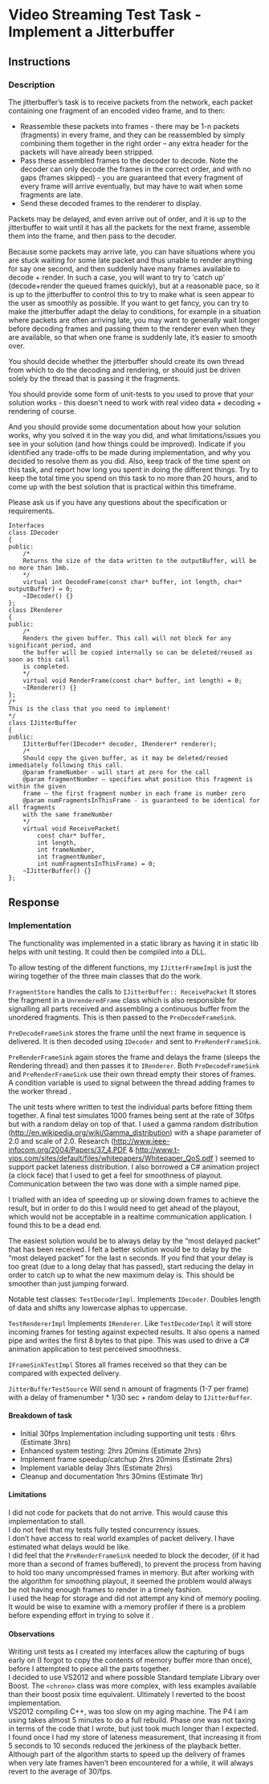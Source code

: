 # Video Streaming Test Task - Implement a Jitterbuffer

## Instructions

### Description

The jitterbuffer’s task is to receive packets from the network, each packet containing one fragment of an
encoded video frame, and to then:
* Reassemble these packets into frames - there may be 1-n packets (fragments) in every frame, and they
can be reassembled by simply combining them together in the right order – any extra header for the
packets will have already been stripped.
* Pass these assembled frames to the decoder to decode. Note the decoder can only decode the frames in
the correct order, and with no gaps (frames skipped) - you are guaranteed that every fragment of every
frame will arrive eventually, but may have to wait when some fragments are late.
* Send these decoded frames to the renderer to display.

Packets may be delayed, and even arrive out of order, and it is up to the jitterbuffer to wait until it has all the
packets for the next frame, assemble them into the frame, and then pass to the decoder.

Because some packets may arrive late, you can have situations where you are stuck waiting for some late
packet and thus unable to render anything for say one second, and then suddenly have many frames available
to decode + render. In such a case, you will want to try to 'catch up' (decode+render the queued frames
quickly), but at a reasonable pace, so it is up to the jitterbuffer to control this to try to make what is seen
appear to the user as smoothly as possible. If you want to get fancy, you can try to make the jitterbuffer adapt
the delay to conditions, for example in a situation where packets are often arriving late, you may want to
generally wait longer before decoding frames and passing them to the renderer even when they are available,
so that when one frame is suddenly late, it’s easier to smooth over.

You should decide whether the jitterbuffer should create its own thread from which to do the decoding and
rendering, or should just be driven solely by the thread that is passing it the fragments.

You should provide some form of unit-tests to you used to prove that your solution works - this doesn't need to
work with real video data + decoding + rendering of course.

And you should provide some documentation about how your solution works, why you solved it in the way you
did, and what limitations/issues you see in your solution (and how things could be improved). Indicate if you
identified any trade-offs to be made during implementation, and why you decided to resolve them as you did.
Also, keep track of the time spent on this task, and report how long you spent in doing the different things. Try
to keep the total time you spend on this task to no more than 20 hours, and to come up with the best solution that
is practical within this timeframe.

Please ask us if you have any questions about the specification or requirements.

```
Interfaces
class IDecoder
{
public:
	/*
	Returns the size of the data written to the outputBuffer, will be no more than 1mb.
	*/
	virtual int DecodeFrame(const char* buffer, int length, char* outputBuffer) = 0;
	~IDecoder() {}
};
class IRenderer
{
public:
	/*
	Renders the given buffer. This call will not block for any significant period, and
	the buffer will be copied internally so can be deleted/reused as soon as this call
	is completed.
	*/
	virtual void RenderFrame(const char* buffer, int length) = 0;
	~IRenderer() {}
};
/*
This is the class that you need to implement!
*/
class IJitterBuffer
{
public:
	IJitterBuffer(IDecoder* decoder, IRenderer* renderer);
	/*
	Should copy the given buffer, as it may be deleted/reused immediately following this call.
	@param frameNumber - will start at zero for the call
	@param fragmentNumber – specifies what position this fragment is within the given
	frame – the first fragment number in each frame is number zero
	@param numFragmentsInThisFrame - is guaranteed to be identical for all fragments
	with the same frameNumber
	*/
	virtual void ReceivePacket(
		const char* buffer,
		int length,
		int frameNumber,
		int fragmentNumber,
		int numFragmentsInThisFrame) = 0;
	~IJitterBuffer() {}
};
```

## Response

### Implementation
The functionality was implemented in a static library as having it in static lib helps with unit testing. It could then be compiled into a DLL.

To allow testing of the different functions, my `IJitterFrameImpl` is just the wiring together of the three main classes that do the work.

`FragmentStore` handles the calls to `IJitterBuffer:: ReceivePacket` It stores the fragment in a `UnrenderedFrame` class which is also responsible for signalling all parts received and assembling a continuous buffer from the unordered fragments. This is then passed to the `PreDecodeFrameSink`.

`PreDecodeFrameSink` stores the frame until the next frame in sequence is delivered. It is then decoded using `IDecoder` and sent to `PreRenderFrameSink`.

`PreRenderFrameSink` again stores the frame and delays the frame (sleeps the Rendering thread) and then passes it to `IRenderer`. Both `PreDecodeFrameSink` and `PreRenderFrameSink` use their own thread empty their stores of frames. A condition variable is used to signal between the thread adding frames to the worker thread .

The unit tests where written to test the individual parts before fitting them together. A final test simulates 1000 frames being sent at the rate of 30fps but with a random delay on top of that. I used a gamma random distribution (http://en.wikipedia.org/wiki/Gamma_distribution) with a shape parameter of 2.0 and scale of 2.0. Research (http://www.ieee-infocom.org/2004/Papers/37_4.PDF & http://www.t-vips.com/sites/default/files/whitepapers/Whitepaper_QoS.pdf ) seemed to support packet lateness distribution. I also borrowed a C# animation project (a clock face) that I used to get a feel for smoothness of playout. Communication between the two was done with a simple named pipe.

I trialled with an idea of speeding up or slowing down frames to achieve the result, but in order to do this I would need to get ahead of the playout, which would not be acceptable in a realtime communication application. I found this to be a dead end.

The easiest solution would be to always delay by the “most delayed packet” that has been received. I felt a better solution would be to delay by the “most delayed packet” for the last n seconds. If you find that your delay is too great (due to a long delay that has passed), start reducing the delay in order to catch up to what the new maximum delay is. This should be smoother than just jumping forward.

Notable test classes:
`TestDecoderImpl`. Implements `IDecoder`. Doubles length of data and shifts any lowercase alphas to uppercase.

`TestRendererImpl` Implements `IRenderer`. Like `TestDecoderImpl` it will store incoming frames for testing against expected results. It also opens a named pipe and writes the first 8 bytes to that pipe. This was used to drive a C# animation application to test perceived smoothness.

`IFrameSinkTestImpl` Stores all frames received so that they can be compared with expected delivery.

`JitterBufferTestSource` Will send n amount of fragments (1-7 per frame) with a delay of framenumber * 1/30 sec + random delay to `IJitterBuffer`.

#### Breakdown of task
* Initial 30fps Implementation including supporting unit tests : 6hrs (Estimate 3hrs)
* Enhanced system testing: 2hrs 20mins (Estimate 2hrs)
* Implement frame speedup/catchup 2hrs 20mins (Estimate 2hrs)
* Implement variable delay 3hrs (Estimate 2hrs)
* Cleanup and documentation 1hrs 30mins (Estimate 1hr)

#### Limitations
I did not code for packets that do not arrive. This would cause this implementation to stall.<br>
I do not feel that my tests fully tested concurrency issues.<br>
I don’t have access to real world examples of packet delivery. I have estimated what delays would be like.<br>
I did feel that the `PreRenderFrameSink` needed to block the decoder, (if it had more than a second of frames buffered), to prevent the process from having to hold too many uncompressed frames in memory. But after working with the algorithm for smoothing playout, it seemed the problem would always be not having enough frames to render in a timely fashion.<br>
I used the heap for storage and did not attempt any kind of memory pooling. It would be wise to examine with a memory profiler if there is a problem before expending effort in trying to solve it .<br>

#### Observations
Writing unit tests as I created my interfaces allow the capturing of bugs early on (I forgot to copy the contents of memory buffer more than once), before I attempted to piece all the parts together.<br>
I decided to use VS2012 and where possible Standard template Library over Boost. The `<chrono>` class was more complex, with less examples available than their boost posix time equivalent. Ultimately I reverted to the boost implementation.<br>
VS2012 compiling C++, was too slow on my aging machine. The P4 I am using takes almost 5 minutes to do a full rebuild.
Phase one was not taxing in terms of the code that I wrote, but just took much longer than I expected.
I found once I had my store of lateness measurement, that increasing it from 5 seconds to 10 seconds reduced the jerkiness of the playback better.<br>
Although part of the algorithm starts to speed up the delivery of frames when very late frames haven’t been encountered for a while, it will always revert to the average of 30/fps.<br>